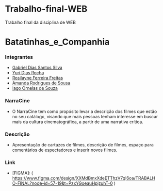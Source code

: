 # Trabalho-final-WEB
Trabalho final da disciplina de WEB

# Batatinhas_e_Companhia

### Integrantes

- [Gabriel Dias Santos Silva](https://github.com/Summerblads)
- [Yuri Dias Rocha](https://github.com/Iguin2006)
- [Rosilayne Ferreira Freitas](http://github.com/rosilayneA)
- [Amanda Rodrigues de Sousa](https://github.com/amyyblack)
- [Iago Ornelas de Souza](https://github.com/codiagosto)


### NarraCine
- O NarraCine tem como propósito levar a descrição dos filmes que estão no seu catálogo, visando que mais pessoas tenham interesse em buscar mais da cultura cinematográfica, a partir de uma narrativa crítica. 

### Descrição
- Apresentação de cartazes de filmes, descrição de filmes, espaço para comentários de espectadores e inserir novos filmes.

### Link
- [FIGMA]: ( https://www.figma.com/design/XXMdBmxXdeETThzV7qI6oa/TRABALHO-FINAL?node-id=57-19&t=PzxYGoeauHpjzuhT-0 )
